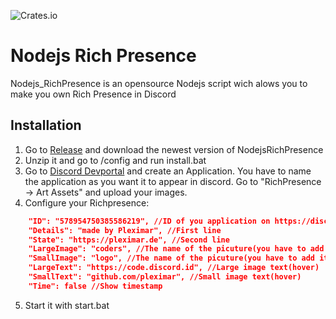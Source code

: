 ![Crates.io](https://img.shields.io/crates/l/rustc-serialize.svg?style=popout&logo=appveyor)
# Nodejs Rich Presence

Nodejs_RichPresence is an opensource Nodejs script wich alows you to make you own Rich Presence in Discord

## Installation
1. Go to [Release](https://github.com/Pleximar/Nodejs_RichPresence/releases) and download the newest version of NodejsRichPresence
2. Unzip it and go to /config and run install.bat
3. Go to [Discord Devportal](https://discordapp.com/developers/applications/) and create an Application. You have to name the application as you want it to appear in discord. Go to "RichPresence -> Art Assets" and upload your images.
4. Configure your Richpresence:
```json
    "ID": "578954750385586219", //ID of you application on https://discordapp.com/developer/applications/
    "Details": "made by Pleximar", //First line
    "State": "https://pleximar.de", //Second line
    "LargeImage": "coders", //The name of the picuture(you have to add it on dev portal discord)
    "SmallImage": "logo", //The name of the picuture(you have to add it on dev portal discord)
    "LargeText": "https://code.discord.id", //Large image text(hover)
    "SmallText": "github.com/pleximar", //Small image text(hover)
    "Time": false //Show timestamp
```
5. Start it with start.bat
